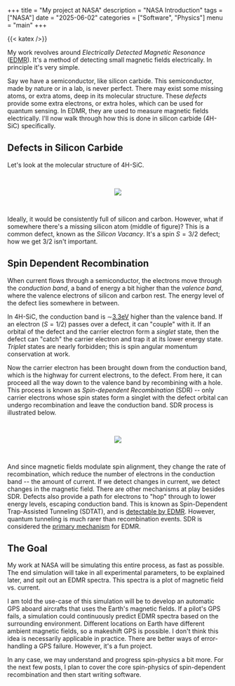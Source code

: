 +++ 
title = "My project at NASA" 
description = "NASA Introduction" 
tags = ["NASA"]
date = "2025-06-02" 
categories = ["Software", "Physics"] 
menu = "main"
+++

{{< katex />}}

My work revolves around *Electrically Detected Magnetic Resonance*
([EDMR](https://en.wikipedia.org/wiki/Electrically_detected_magnetic_resonance)). It's
a method of detecting small magnetic fields electrically. In principle it's very
simple. 

Say we have a semiconductor, like silicon carbide. This semiconductor, made by
nature or in a lab, is never perfect. There may exist some missing atoms, or extra
atoms, deep in its molecular structure. These *defects* provide some extra
electrons, or extra holes, which can be used for quantum sensing. In EDMR, they
are used to measure magnetic fields electrically. I'll now walk through how this
is done in silicon carbide (4H-SiC) specifically.

## Defects in Silicon Carbide

Let's look at the molecular structure of 4H-SiC. 

<br>

<p align="center">
  <img src="/4h-sic.svg">
</p>


<br>

Ideally, it would be consistently full of silicon and carbon. However, what if 
somewhere there's a missing silicon atom (middle of figure)? This is a common defect, known as the
*Silicon Vacancy*. It's a spin $S=3/2$ defect; how we get 3/2 isn't important.  

## Spin Dependent Recombination

When current flows through a semiconductor, the electrons move through the
*conduction band*, a band of energy a bit higher than the *valence band*, where
the valence electrons of silicon and carbon rest.
The energy level of the defect lies somewhere in between. 

In 4H-SiC, the conduction band is
$\sim$[3.3eV](https://arxiv.org/pdf/2410.06798) higher than the valence band.
If an electron ($S=1/2$) passes over a defect, it can "couple" with it. If an
orbital of the defect and the carrier electron form a *singlet* state, then the
defect can "catch" the carrier electron and trap it at its lower
energy state. *Triplet* states are nearly forbidden; this is spin angular momentum
conservation at work. 

Now the carrier electron has been brought down from the conduction band, which
is the highway for current electrons, to the defect. From here, it can proceed
all the way down to the valence band by recombining with a hole. This process is
known as *Spin-dependent Recombination* (SDR) -- only carrier electrons whose spin
states form a singlet with the defect orbital can undergo recombination and
leave the conduction band. SDR process is illustrated below.

<br>

<p align="center">
  <img src="/sdr.svg">
</p>

<br>

And since magnetic fields modulate spin alignment, they change the rate of recombination,
which reduce the number of electrons in the conduction band -- the amount of
current. If we detect changes in current, we detect changes in the magnetic
field. There are other mechanisms at play besides SDR. Defects also provide a
path for electrons to "hop" through to lower energy levels, escaping
conduction band. This is known as Spin-Dependent Trap-Assisted Tunneling
(SDTAT), and is [detectable by
EDMR](https://doi.org/10.1063/1.5057354).
However, quantum tunneling is much rarer than recombination
events. SDR is considered the [primary mechanism](https://www.nature.com/articles/s41598-024-64595-3) 
for EDMR. 

## The Goal 

My work at NASA will be simulating this entire process, as fast as possible. The
end simulation will take in all experimental parameters, to be explained later,
and spit out an EDMR spectra. This spectra is a plot of magnetic field vs.
current. 

I am told the use-case of this simulation will be to develop an automatic GPS aboard
aircrafts that uses the Earth's magnetic fields. If a pilot's GPS fails, a
simulation could continuously predict EDMR spectra based on the surrounding 
environment. Different locations on Earth have different ambient magnetic
fields, so a makeshift GPS is possible. I don't think this idea is necessarily 
applicable in practice. There are better ways of error-handling a GPS failure. 
However, it's a fun project.

In any case, we may understand and progress spin-physics a bit more. For the
next few posts, I plan to cover the core spin-physics of spin-dependent
recombination and then start writing software.  


